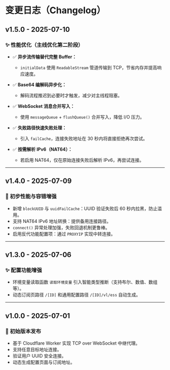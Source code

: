 # 变更日志（Changelog）

## v1.5.0 - 2025-07-10

### ✨ 性能优化（主线优化第二阶段）

* ✅ **异步流传输替代完整 Buffer：**

  * `initialData` 使用 `ReadableStream` 管道传输到 TCP，节省内存并提高响应速度。
* ✅ **Base64 编解码异步化：**

  * 解码流程推迟到必要时才触发，减少对主线程阻塞。
* ✅ **WebSocket 消息合并写入：**

  * 使用 `messageQueue` + `flushQueue()` 合并写入，降低 I/O 压力。
* ✅ **失败路径快速失败处理：**

  * 引入 `failCache`，连接失败地址在 30 秒内将直接拒绝再次尝试。
* ✅ **按需解析 IPv6（NAT64）：**

  * 若启用 NAT64，仅在原始连接失败后解析 IPv6，再尝试连接。

---

## v1.4.0 - 2025-07-09

### 🔧 初步性能与容错增强

* 新增 `blockUUID` 与 `uuidFailCache`：UUID 验证失败后 60 秒内拉黑，防止滥用。
* 支持 NAT64 IPv6 地址转换：提供备用连接路径。
* `connect()` 异常处理加强，失败回退机制更鲁棒。
* 启用反代功能配置项：通过 `PROXYIP` 实现中转连接。

---

## v1.3.0 - 2025-07-06

### ✨ 配置功能增强

* 环境变量读取函数 `读取环境变量` 引入智能类型推断（支持布尔、数值、数组等）。
* 动态订阅页路径 `/[ID]` 和通用配置路径 `/[ID]/vl/ess` 自动生成。

---

## v1.0.0 - 2025-07-01

### 🎉 初始版本发布

* 基于 Cloudflare Worker 实现 TCP over WebSocket 中继代理。
* 支持任意目标地址连接。
* 验证用户 UUID 安全连接。
* 动态生成配置页面与订阅地址。
